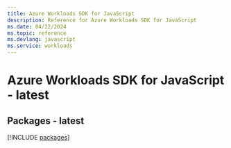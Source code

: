 ```yaml
---
title: Azure Workloads SDK for JavaScript
description: Reference for Azure Workloads SDK for JavaScript
ms.date: 04/22/2024
ms.topic: reference
ms.devlang: javascript
ms.service: workloads
---
```

# Azure Workloads SDK for JavaScript - latest
## Packages - latest
[!INCLUDE [packages](workloads-index.md)]